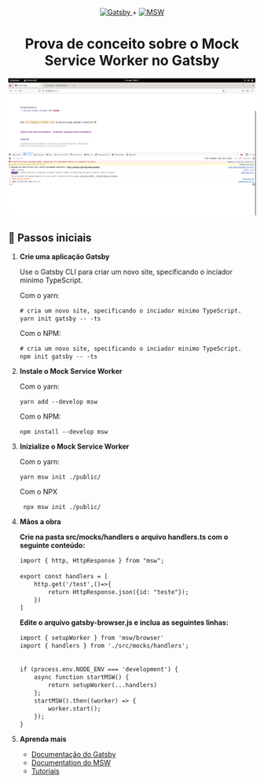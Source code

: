 <p align="center">
  <a href="https://www.gatsbyjs.com/?utm_source=starter&utm_medium=readme&utm_campaign=minimal-starter-ts">
    <img alt="Gatsby" src="https://www.gatsbyjs.com/Gatsby-Monogram.svg" width="60" /> </a> + <a href="https://mswjs.io/"><img alt="MSW" src="https://mswjs.io/_astro/msw.0b63bcd8.svg" width="60" /></a>
</p>
<h1 align="center">
  Prova de conceito sobre o Mock Service Worker no Gatsby
</h1>

![captura de tela comprovando o funcionamento](./docs/assets/captura_funcionamento.png "Captura da implementação")

## 🚀 Passos iniciais

1.  **Crie uma aplicação Gatsby**

    Use o Gatsby CLI para criar um novo site, specificando o inciador minimo TypeScript.

    Com o yarn:

    ```shell
    # cria um novo site, specificando o inciador minimo TypeScript.
    yarn init gatsby -- -ts
    ```

    Com o NPM:

    ```shell
    # cria um novo site, specificando o inciador minimo TypeScript.
    npm init gatsby -- -ts
    ```

2.  **Instale o Mock Service Worker**

    Com o yarn:

    ```shell
    yarn add --develop msw
    ```

    Com o NPM:

    ```shell
    npm install --develop msw

3.  **Inizialize o Mock Service Worker**

    Com o yarn:

     ```shell 
     yarn msw init ./public/
     ```
    
    Com o NPX

    ```shell 
     npx msw init ./public/
    ```

4.  **Mãos a obra**

    **Crie na pasta src/mocks/handlers o arquivo handlers.ts com o seguinte conteúdo:**

        import { http, HttpResponse } from "msw";

        export const handlers = [
            http.get('/test',()=>{
                return HttpResponse.json({id: "teste"});
            })
        ]
        
    **Edite o arquivo gatsby-browser.js e inclua as seguintes linhas:**
    
        import { setupWorker } from 'msw/browser'
        import { handlers } from './src/mocks/handlers';


        if (process.env.NODE_ENV === 'development') {
            async function startMSW() {
                return setupWorker(...handlers)
            };
            startMSW().then((worker) => {
                worker.start();
            });
        }
        

5.  **Aprenda mais**

    - [Documentação do Gatsby](https://www.gatsbyjs.com/docs/?utm_source=starter&utm_medium=readme&utm_campaign=minimal-starter-ts)
    - [Documentation do MSW](https://mswjs.io/docs)
    - [Tutoriais](https://www.youtube.com/watch?v=pP8FQnv6o7A)
    
